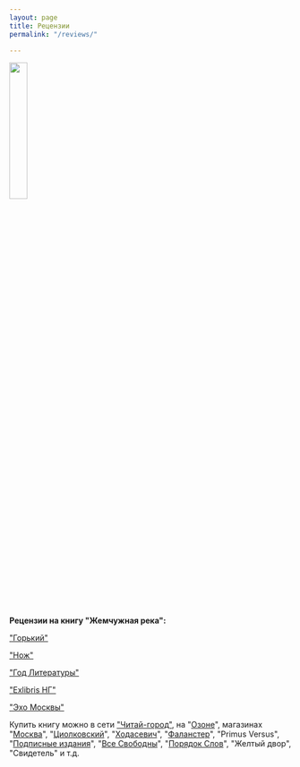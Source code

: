 ```yaml
---
layout: page
title: Рецензии
permalink: "/reviews/"

---
```

<img src="https://pop-grafika.net/old_falkov/reka_cover.jpg" width="25%" class="book-cover"/>

**Рецензии на книгу "Жемчужная река":**

["Горький"](https://gorky.media/reviews/pod-odeyalkoj-tyazhelovato-knigi-nedeli/)

["Нож"](https://knife.media/chinese-anarchism/)

["Год Литературы"](https://godliteratury.ru/articles/2021/07/20/zhemchuzhnaia-reka-vanny-tibetskih-monahov)

["Exlibris НГ"](https://www.ng.ru/ng_exlibris/2021-07-21/14_1087_fate.html)

["Эхо Москвы"](https://echo.msk.ru/programs/books/2881306-echo/)

Купить книгу можно в сети ["Читай-город"](https://www.chitai-gorod.ru/catalog/book/2869093/), на "[Озоне](https://www.ozon.ru/product/zhemchuzhnaya-reka-falkovskiy-ilya-264519682/?sh=4P4SJVc2)", магазинах "[Москва](https://www.moscowbooks.ru/book/1072079/?recommended_by=instant_search&r46_search_query=%D0%A4%D0%B0%D0%BB%D1%8C%D0%BA%D0%BE%D0%B2%D1%81%D0%BA%D0%B8%D0%B9%20%D0%98%D0%BB%D1%8C%D1%8F)", "[Циолковский](http://primuzee.ru/shop/Knigi/Jemchyjnaia-reka)", "[Ходасевич](https://xodacevich.org/products/50731204)", "[Фаланстер](https://vk.com/wall-30401645_123198)", "Primus Versus", "[Подписные издания](https://www.podpisnie.ru/books/zhemchuzhnaya-reka/)", "[Все Свободны](https://www.vse-svobodny.com/product-page/%D0%B8%D0%BB%D1%8C%D1%8F-%D1%84%D0%B0%D0%BB%D1%8C%D0%BA%D0%BE%D0%B2%D1%81%D0%BA%D0%B8%D0%B9-%D0%B6%D0%B5%D0%BC%D1%87%D1%83%D0%B6%D0%BD%D0%B0%D1%8F-%D1%80%D0%B5%D0%BA%D0%B0)", "[Порядок Слов](https://wordorder.ru/catalog-ru/hudozhestvennaya-literatura/proza-russkaya/zhemchuzhnaya-reka/)", "Желтый двор", "Свидетель" и т.д.